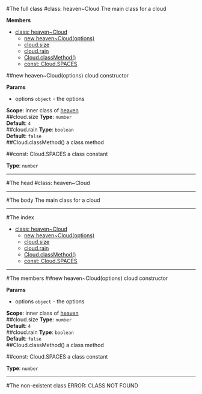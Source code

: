 #The full class
<a name="module_heaven..Cloud"></a>
#class: heaven~Cloud
The main class for a cloud

**Members**

* [class: heaven~Cloud](#module_heaven..Cloud)
  * [new heaven~Cloud(options)](#new_module_heaven..Cloud)
  * [cloud.size](#module_heaven..Cloud#size)
  * [cloud.rain](#module_heaven..Cloud#rain)
  * [Cloud.classMethod()](#module_heaven..Cloud.classMethod)
  * [const: Cloud.SPACES](#module_heaven..Cloud.SPACES)

<a name="new_module_heaven..Cloud"></a>
##new heaven~Cloud(options)
cloud constructor

**Params**

- options `object` - the options

**Scope**: inner class of [heaven](#module_heaven)  
<a name="module_heaven..Cloud#size"></a>
##cloud.size
**Type**: `number`  
**Default**: `4`  
<a name="module_heaven..Cloud#rain"></a>
##cloud.rain
**Type**: `boolean`  
**Default**: `false`  
<a name="module_heaven..Cloud.classMethod"></a>
##Cloud.classMethod()
a class method

<a name="module_heaven..Cloud.SPACES"></a>
##const: Cloud.SPACES
a class constant

**Type**: `number`  


---------------

#The head
<a name="module_heaven..Cloud"></a>
#class: heaven~Cloud


---------------

#The body
The main class for a cloud



---------------

#The index
* [class: heaven~Cloud](#module_heaven..Cloud)
  * [new heaven~Cloud(options)](#new_module_heaven..Cloud)
  * [cloud.size](#module_heaven..Cloud#size)
  * [cloud.rain](#module_heaven..Cloud#rain)
  * [Cloud.classMethod()](#module_heaven..Cloud.classMethod)
  * [const: Cloud.SPACES](#module_heaven..Cloud.SPACES)


---------------

#The members
<a name="new_module_heaven..Cloud"></a>
##new heaven~Cloud(options)
cloud constructor

**Params**

- options `object` - the options

**Scope**: inner class of [heaven](#module_heaven)  
<a name="module_heaven..Cloud#size"></a>
##cloud.size
**Type**: `number`  
**Default**: `4`  
<a name="module_heaven..Cloud#rain"></a>
##cloud.rain
**Type**: `boolean`  
**Default**: `false`  
<a name="module_heaven..Cloud.classMethod"></a>
##Cloud.classMethod()
a class method

<a name="module_heaven..Cloud.SPACES"></a>
##const: Cloud.SPACES
a class constant

**Type**: `number`  


---------------


#The non-existent class
ERROR: CLASS NOT FOUND